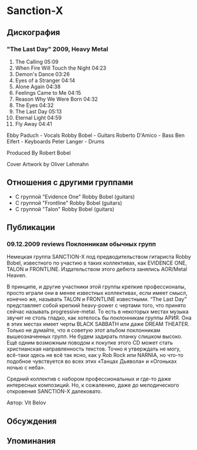 # Sanction-X



## Дискография

### "The Last Day" 2009, Heavy Metal

1. The Calling 05:09  
2. When Fire Will Touch the Night 04:23  
3. Demon's Dance 03:26  
4. Eyes of a Stranger 04:14  
5. Alone Again 04:38  
6. Feelings Came to Me 04:15  
7. Reason Why We Were Born 04:32  
8. The Eyes 04:32  
9. The Last Day 05:13  
10. Eternal Light 04:59  
11. Fly Away 04:41 

Ebby Paduch - Vocals
Robby Bobel - Guitars
Roberto D'Amico - Bass
Ben Eifert - Keyboards
Peter Langer - Drums

Produced By Robert Bobel

Cover Artwork by Oliver Lehmahn


## Отношения с другими группами

* C группой "Evidence One" Robby Bobel (guitars)
* C группой "Frontline" Robby Bobel (guitars)
* C группой "Talon" Robby Bobel (guitars)

## Публикации

### 09.12.2009 reviews Поклонникам обычных групп

<P>Немецкая группа SANCTION-X под предводительством гитариста Robby Bobel, известного по участию в таких коллективах, как EVIDENCE ONE, TALON и FRONTLINE. Издательством этого дебюта занялись AOR/Metal Heaven.</P>
<P>В принципе, и другие участники этой группы крепкие профессионалы, просто играли они в менее известных коллективах, если имеет смысл, конечно же, называть TALON и FRONTLINE известными. “The Last Day” представляет собой крепкий heavy-power с чертами того, что принято сейчас называть progressive-metal. То есть в некоторых местах музыка звучит не столь гладко, как хотелось бы поклонникам группы АРИЯ. Она в этих местах имеет черты BLACK SABBATH или даже DREAM THEATER. Только не думайте, что я советую этот альбом поклонникам вышеозначенных групп. Не будем задирать планку слишком высоко. Ещё одним возможным поводом к покупке этого CD может стать христианская направленность текстов. Точно я утверждать не могу, всё-таки здесь не всё так ясно, как у Rob Rock или NARNIA, но что-то подобное чувствуется во всех этих «Танцах Дьявола» и «Огоньках ночью с неба».</P>
<P>Средний коллектив с набором профессиональных и где-то даже интересных композиций. Но, к сожалению, даже до мелодического откровения SANCTION-X далековато.</P>
Автор: Vit Belov


## Обсуждения


## Упоминания

